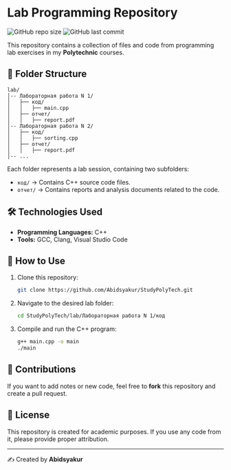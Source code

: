 # Lab Programming Repository

![GitHub repo size](https://img.shields.io/github/repo-size/Abidsyakur/StudyPolyTech)
![GitHub last commit](https://img.shields.io/github/last-commit/Abidsyakur/StudyPolyTech)

This repository contains a collection of files and code from programming lab exercises in my **Polytechnic** courses.

## 📂 Folder Structure

```
lab/
│-- Лабораторная работа N 1/
│   ├── код/
│   │   ├── main.cpp
│   ├── отчет/
│   │   ├── report.pdf
│-- Лабораторная работа N 2/
│   ├── код/
│   │   ├── sorting.cpp
│   ├── отчет/
│   │   ├── report.pdf
│-- ...
```

Each folder represents a lab session, containing two subfolders:
- `код/` → Contains C++ source code files.
- `отчет/` → Contains reports and analysis documents related to the code.

## 🛠 Technologies Used
- **Programming Languages:** C++
- **Tools:** GCC, Clang, Visual Studio Code

## 🚀 How to Use
1. Clone this repository:
   ```sh
   git clone https://github.com/Abidsyakur/StudyPolyTech.git
   ```
2. Navigate to the desired lab folder:
   ```sh
   cd StudyPolyTech/lab/Лабораторная работа N 1/код
   ```
3. Compile and run the C++ program:
   ```sh
   g++ main.cpp -o main
   ./main
   ```

## 🤝 Contributions
If you want to add notes or new code, feel free to **fork** this repository and create a pull request.

## 📄 License
This repository is created for academic purposes. If you use any code from it, please provide proper attribution.

---
✍️ Created by **Abidsyakur**

